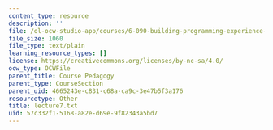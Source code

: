 ```yaml
---
content_type: resource
description: ''
file: /ol-ocw-studio-app/courses/6-090-building-programming-experience-a-lead-in-to-6-001-january-iap-2005/57c332f15168a82ed69e9f82343a5bd7_lecture7.txt
file_size: 1060
file_type: text/plain
learning_resource_types: []
license: https://creativecommons.org/licenses/by-nc-sa/4.0/
ocw_type: OCWFile
parent_title: Course Pedagogy
parent_type: CourseSection
parent_uid: 4665243e-c831-c68a-ca9c-3e47b5f3a176
resourcetype: Other
title: lecture7.txt
uid: 57c332f1-5168-a82e-d69e-9f82343a5bd7
---
```

